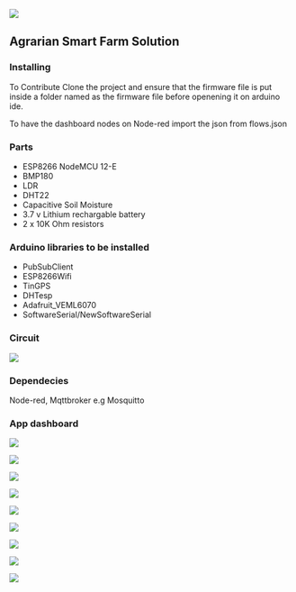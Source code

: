 ![](/screenshots/Agrarian-Logo-1.png)

## Agrarian Smart Farm Solution

### Installing

To Contribute Clone the project and ensure that the firmware file is put inside a folder named as the firmware file before openening it on arduino ide.

To have the dashboard nodes on Node-red import the json from flows.json

### Parts

 * ESP8266 NodeMCU 12-E
 * BMP180
 * LDR
 * DHT22
 * Capacitive Soil Moisture
 * 3.7 v Lithium rechargable battery
 * 2 x 10K Ohm resistors

### Arduino libraries to be installed
 
 * PubSubClient
 * ESP8266Wifi
 * TinGPS
 * DHTesp
 * Adafruit_VEML6070
 * SoftwareSerial/NewSoftwareSerial

### Circuit
 
![](/screenshots/Circuit.png)

### Dependecies

Node-red, Mqttbroker e.g Mosquitto

### App dashboard

![](/screenshots/Welcome.png)

![](/screenshots/Register.png)

![](/screenshots/ForgotPasswd.png)  

![](/screenshots/Dashboard-1.png)

![](/screenshots/Dashboard-2.png)

![](/screenshots/Options-1.png)

![](/screenshots/UserProfile.png)

![](/screenshots/Options-2.png)

![](/screenshots/About.png)
